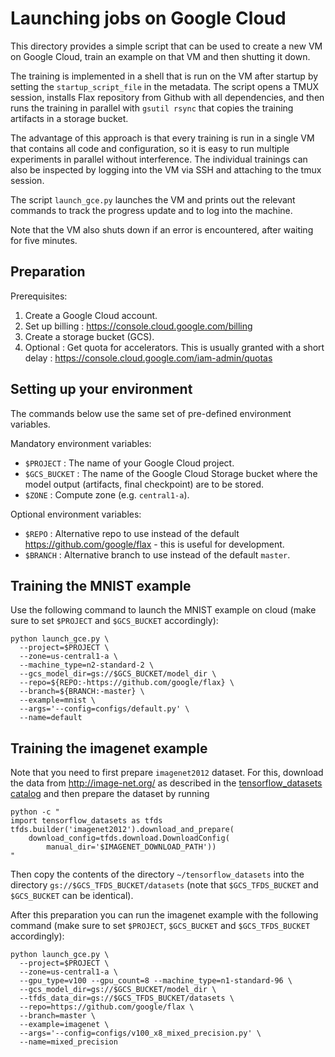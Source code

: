 # Launching jobs on Google Cloud

This directory provides a simple script that can be used to create a new VM
on Google Cloud, train an example on that VM and then shutting it down.

The training is implemented in a shell that is run on the VM after startup by
setting the `startup_script_file` in the metadata. The script opens a TMUX
session, installs Flax repository from Github with all dependencies, and then
runs the training in parallel with `gsutil rsync` that copies the training
artifacts in a storage bucket.

The advantage of this approach is that every training is run in a single VM
that contains all code and configuration, so it is easy to run multiple
experiments in parallel without interference. The individual trainings can also
be inspected by logging into the VM via SSH and attaching to the tmux session.

The script `launch_gce.py` launches the VM and prints out the relevant commands
to track the progress update and to log into the machine.

Note that the VM also shuts down if an error is encountered, after waiting for
five minutes.

## Preparation

Prerequisites:

1. Create a Google Cloud account.
2. Set up billing : https://console.cloud.google.com/billing
3. Create a storage bucket (GCS).
4. Optional : Get quota for accelerators. This is usually granted with a short
   delay : https://console.cloud.google.com/iam-admin/quotas

## Setting up your environment

The commands below use the same set of pre-defined environment variables.

Mandatory environment variables:

- `$PROJECT` : The name of your Google Cloud project.
- `$GCS_BUCKET` : The name of the Google Cloud Storage bucket where the model
  output (artifacts, final checkpoint) are to be stored.
- `$ZONE` : Compute zone (e.g. `central1-a`).

Optional environment variables:

- `$REPO` : Alternative repo to use instead of the default
  https://github.com/google/flax - this is useful for development.
- `$BRANCH` : Alternative branch to use instead of the default `master`.

## Training the MNIST example

Use the following command to launch the MNIST example on cloud (make sure to set
`$PROJECT` and `$GCS_BUCKET` accordingly):

```shell
python launch_gce.py \
  --project=$PROJECT \
  --zone=us-central1-a \
  --machine_type=n2-standard-2 \
  --gcs_model_dir=gs://$GCS_BUCKET/model_dir \
  --repo=${REPO:-https://github.com/google/flax} \
  --branch=${BRANCH:-master} \
  --example=mnist \
  --args='--config=configs/default.py' \
  --name=default
```

## Training the imagenet example

Note that you need to first prepare `imagenet2012` dataset. For this, download
the data from http://image-net.org/ as described in the
[tensorflow_datasets catalog](https://www.tensorflow.org/datasets/catalog/imagenet2012)
and then prepare the dataset by running

```shell
python -c "
import tensorflow_datasets as tfds
tfds.builder('imagenet2012').download_and_prepare(
    download_config=tfds.download.DownloadConfig(
        manual_dir='$IMAGENET_DOWNLOAD_PATH'))
"
```

Then copy the contents of the directory `~/tensorflow_datasets` into the
directory `gs://$GCS_TFDS_BUCKET/datasets` (note that `$GCS_TFDS_BUCKET` and
`$GCS_BUCKET` can be identical).

After this preparation you can run the imagenet example with the following
command (make sure to set `$PROJECT`, `$GCS_BUCKET` and `$GCS_TFDS_BUCKET`
accordingly):

```shell
python launch_gce.py \
  --project=$PROJECT \
  --zone=us-central1-a \
  --gpu_type=v100 --gpu_count=8 --machine_type=n1-standard-96 \
  --gcs_model_dir=gs://$GCS_BUCKET/model_dir \
  --tfds_data_dir=gs://$GCS_TFDS_BUCKET/datasets \
  --repo=https://github.com/google/flax \
  --branch=master \
  --example=imagenet \
  --args='--config=configs/v100_x8_mixed_precision.py' \
  --name=mixed_precision
```